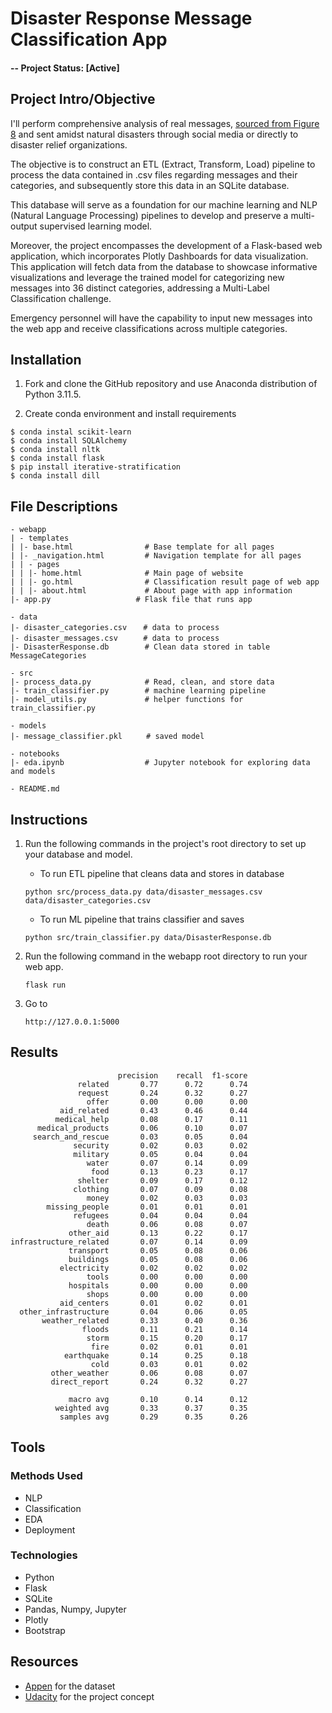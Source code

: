 # Disaster Response Message Classification App

#### -- Project Status: [Active]

## Project Intro/Objective
I'll perform comprehensive analysis of real messages, [sourced from Figure 8](https://www.kaggle.com/datasets/sidharth178/disaster-response-messages?select=disaster_messages.csv) and sent amidst natural disasters through social media or directly to disaster relief organizations. 

The objective is to construct an ETL (Extract, Transform, Load) pipeline to process the data contained in .csv files regarding messages and their categories, and subsequently store this data in an SQLite database. 

This database will serve as a foundation for our machine learning and NLP (Natural Language Processing) pipelines to develop and preserve a multi-output supervised learning model. 

Moreover, the project encompasses the development of a Flask-based web application, which incorporates Plotly Dashboards for data visualization. This application will fetch data from the database to showcase informative visualizations and leverage the trained model for categorizing new messages into 36 distinct categories, addressing a Multi-Label Classification challenge. 

Emergency personnel will have the capability to input new messages into the web app and receive classifications across multiple categories.

## Installation
    
1. Fork and clone the GitHub repository and use Anaconda distribution of Python 3.11.5.

2. Create conda environment and install requirements

```
$ conda instal scikit-learn
$ conda install SQLAlchemy
$ conda install nltk
$ conda install flask
$ pip install iterative-stratification
$ conda install dill
```

## File Descriptions
```
- webapp
| - templates
| |- base.html                # Base template for all pages
| |- _navigation.html         # Navigation template for all pages
| | - pages
| | |- home.html              # Main page of website
| | |- go.html                # Classification result page of web app
| | |- about.html             # About page with app information
|- app.py                   # Flask file that runs app

- data
|- disaster_categories.csv　  # data to process
|- disaster_messages.csv  　  # data to process
|- DisasterResponse.db        # Clean data stored in table MessageCategories

- src
|- process_data.py            # Read, clean, and store data
|- train_classifier.py        # machine learning pipeline
|- model_utils.py             # helper functions for train_classifier.py 

- models
|- message_classifier.pkl  　　# saved model

- notebooks
|- eda.ipynb                  # Jupyter notebook for exploring data and models

- README.md
```

## Instructions

1. Run the following commands in the project's root directory to set up your database and model.

    - To run ETL pipeline that cleans data and stores in database
    
    ```
    python src/process_data.py data/disaster_messages.csv data/disaster_categories.csv
    ```

    - To run ML pipeline that trains classifier and saves

    ```
    python src/train_classifier.py data/DisasterResponse.db
    ```

2. Run the following command in the webapp root directory to run your web app.

    ```
    flask run
    ```

3. Go to

    `http://127.0.0.1:5000`

## Results

```
                        precision    recall  f1-score
               related       0.77      0.72      0.74
               request       0.24      0.32      0.27
                 offer       0.00      0.00      0.00
           aid_related       0.43      0.46      0.44
          medical_help       0.08      0.17      0.11
      medical_products       0.06      0.10      0.07
     search_and_rescue       0.03      0.05      0.04
              security       0.02      0.03      0.02
              military       0.05      0.04      0.04
                 water       0.07      0.14      0.09
                  food       0.13      0.23      0.17
               shelter       0.09      0.17      0.12
              clothing       0.07      0.09      0.08
                 money       0.02      0.03      0.03
        missing_people       0.01      0.01      0.01
              refugees       0.04      0.04      0.04
                 death       0.06      0.08      0.07
             other_aid       0.13      0.22      0.17
infrastructure_related       0.07      0.14      0.09
             transport       0.05      0.08      0.06
             buildings       0.05      0.08      0.06
           electricity       0.02      0.02      0.02
                 tools       0.00      0.00      0.00
             hospitals       0.00      0.00      0.00
                 shops       0.00      0.00      0.00
           aid_centers       0.01      0.02      0.01
  other_infrastructure       0.04      0.06      0.05
       weather_related       0.33      0.40      0.36
                floods       0.11      0.21      0.14
                 storm       0.15      0.20      0.17
                  fire       0.02      0.01      0.01
            earthquake       0.14      0.25      0.18
                  cold       0.03      0.01      0.02
         other_weather       0.06      0.08      0.07
         direct_report       0.24      0.32      0.27

             macro avg       0.10      0.14      0.12
          weighted avg       0.33      0.37      0.35
           samples avg       0.29      0.35      0.26

```


## Tools

### Methods Used
* NLP
* Classification
* EDA
* Deployment

### Technologies
* Python
* Flask
* SQLite
* Pandas, Numpy, Jupyter
* Plotly
* Bootstrap

## Resources
* [Appen](https://www.kaggle.com/datasets/sidharth178/disaster-response-messages?select=disaster_messages.csv) for the dataset
* [Udacity]((https://www.kaggle.com/datasets/sidharth178/disaster-response-messages?select=disaster_messages.csv)) for the project concept